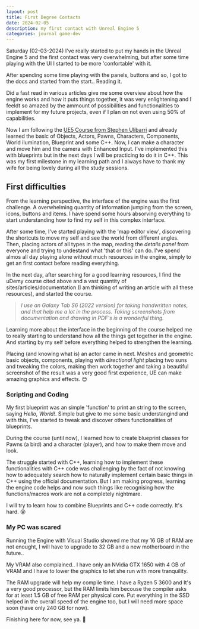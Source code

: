 ```yaml
---
layout: post
title: First Degree Contacts
date: 2024-02-05
description: my first contact with Unreal Engine 5
categories: journal game-dev
---
```


Saturday (02-03-2024) I've really started to put my hands in the Unreal Engine 5 and the first contact was very overwhelming, but after some time playing with the UI I started to be more 'confortable' with it.

After spending some time playing with the panels, buttons and so, I got to the docs and started from the start.. Reading it.

Did a fast read in various articles give me some overview about how the engine works and how it puts things together, it was very enlightening and I feeldt so amazed by the ammount of possibilities and functionalities to implement for my future projects, even if I plan on not even using 50% of capabilities.

Now I am following the [UE5 Course from Stephen Ulibarri](https://www.udemy.com/course/unreal-engine-5-the-ultimate-game-developer-course/) and already learned the basic of Objects, Actors, Pawns, Characters, Components, World ilumination, Blueprint and some C++. Now, I can make a character and move him and the camera with Enhanced Input. I've implemented this with blueprints but in the next days I will be practicing to do it in C++. This was my first milestone in my learning path and I always have to thank my wife for being lovely during all the study sessions.

## First difficulties

From the learning perspective, the interface of the engine was the first challenge. A overwhelming quantity of information jumping from the screen, icons, buttons and items. I have spend some hours absorving everything to start understanding how to find my self in this complex interface.

After some time, I've started playing with the 'map editor view', discovering the shortcuts to move my self and see the world from different angles. Then, placing actors of all types in the map, reading the _details panel_ from everyone and trying to undestand what 'that or this' can do. I've spend almos all day playing alone without much resources in the engine, simply to get an first contact before reading everything.

In the next day, after searching for a good learning resources, I find the uDemy course cited above and a vast quantity of sites/articles/documentation (I am thinking of writing an article with all these resources), and started the course.

> _I use an Galaxy Tab S6 (2022 version) for taking handwritten notes,
> and that help me a lot in the process. Taking screenshots from
> documentation and drawing in PDF's is a wonderful thing._

Learning more about the interface in the beginning of the course helped me to really starting to understand how all the things get together in the engine. And starting by my self before everything helped to strengthen the learning.

Placing (and knowing what is) an actor came in next. Meshes and geometric basic objects, components, playing with _directional light_ placing two suns and tweaking the colors, making then work together and taking a beautiful screenshot of the result was a very good first experience, UE can make amazing graphics and effects. :heart_eyes:

<!-- TODO: PUT THE SCREENSHOT HERE -->

### Scripting and Coding

My first blueprint was an simple 'function' to print an string to the screen, saying _Hello, World!_. Simple but give to me some basic understangind and with this, I've started to tweak and discover others functionalities of blueprints.

During the course (until now), I learned how to create blueprint classes for Pawns (a bird) and a character (player), and how to make them move and look.

The struggle started with C++, learning how to implement these functionalities with C++ code was challenging by the fact of not knowing how to adequately search how to naturally implement certain basic things in C++ using the official documentation. But I am making progress, learning the engine code helps and now such things like recognising how the functions/macros work are not a completely nightmare.

I will try to learn how to combine Blueprints and C++ code correctly. It's hard. :dizzy_face:

### My PC was scared

Running the Engine with Visual Studio showed me that my 16 GB of RAM are not enought, I will have to upgrade to 32 GB and a new motherboard in the future..

My VRAM also complained.. I have only an NVidia GTX 1650 with 4 GB of VRAM and I have to lower the graphics to let she run with more tranquility.

The RAM upgrade will help my compile time. I have a Ryzen 5 3600 and It's a very good processor, but the RAM limits him becouse the compiler asks for at least 1.5 GB of free RAM per physical core. Put everything in the SSD helped in the overall speed of the engine too, but I will need more space soon (have only 240 GB for now).

Finishing here for now, see ya. :wave:
